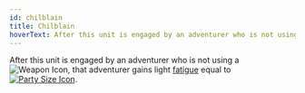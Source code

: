 ```yaml
---
id: chilblain
title: Chilblain
hoverText: After this unit is engaged by an adventurer who is not using a weapon type item, that adventurer gains light fatigue equal to party size.
---
```


After this unit is engaged by an adventurer who is not using a <img src="/icons/weapon.svg" alt="Weapon Icon" class="icon-svg" />, that adventurer gains light [fatigue](/docs/all/glossary/fatigue) equal to [<img src="/icons/party-size.svg" alt="Party Size Icon" class="icon-svg" />](/docs/all/glossary/party-size).